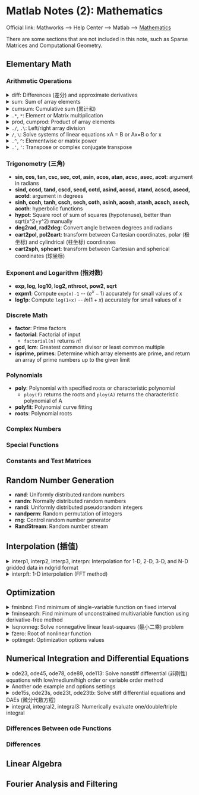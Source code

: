 # Matlab Notes (2): Mathematics

Official link: Mathworks --> Help Center --> Matlab --> [Mathematics](https://www.mathworks.com/help/releases/R2022a/matlab/mathematics.html)

There are some sections that are not included in this note, such as Sparse Matrices and Computational Geometry.

## Elementary Math 

### Arithmetic Operations

<!-- details begin -->
<details>
<summary><span class='Word'>diff</span>: Differences (差分) and approximate derivatives</summary>

If X is a vector of length m, then `Y = diff(X)` returns a vector of length m-1. The elements of Y are the differences between adjacent elements of X.

$$Y = [X(2)-X(1), X(3)-X(2), ..., X(m)-X(m-1)]$$

<div class="center"><img src="https://imagebank-0.oss-cn-beijing.aliyuncs.com/VS-PicGo/2024-07-21-18-17-32_MatlabNotes(2)-Mathematics.png"/></div>

```matlab
h = 0.001;       % step size
X = -pi:h:pi;    % domain
f = sin(X);      % range
Y = diff(f)/h;   % first derivative
Z = diff(Y)/h;   % second derivative
plot(X(:,1:length(Y)),Y,'r',X,f,'b', X(:,1:length(Z)),Z,'k')
yline(0,'--')
``` 
</details>

<!-- details begin -->
<details>
<summary><span class='Word'>sum</span>: Sum of array elements</summary>
<!-- <div class="center"><img src="https://imagebank-0.oss-cn-beijing.aliyuncs.com/VS-PicGo/2024-07-21-18-28-21_MatlabNotes(2)-Mathematics.jpg"/></div> -->
<div class="center"><img src="https://imagebank-0.oss-cn-beijing.aliyuncs.com/VS-PicGo/2024-07-21-18-30-34_MatlabNotes(2)-Mathematics.png"/></div>

```matlab
A = [1 3 2; 4 2 5; 6 1 4]
sum(A)
sum(A,1)
sum(A,2)
sum(A,"all")
``` 
</details>

<!-- details begin -->
<details>
<summary><span class='Word'>cumsum</span>: Cumulative sum (累计和)</summary>
Find the cumulative sum of the integers from 1 to 5. The element B(2) is the sum of A(1) and A(2), while B(5) is the sum of elements A(1) through A(5).

```matlab
A = 1:5;
B = cumsum(A)

% result:
B = 1×5
     1     3     6    10    15
``` 
</details>

<!-- details begin -->
<details>
<summary><span class='Word'><code>.*</code>, <code>*</code></span>: Element or Matrix multiplication</summary>

`C = A.*B` multiplies arrays A and B by multiplying corresponding elements. The sizes of A and B must be the same or be compatible.

Compatible example:

$$a=\begin{bmatrix}a_1&a_2&a_3\end{bmatrix},\quad b=\begin{bmatrix}b_1\\\\b_2\\\\b_3\\\\b_4\end{bmatrix},\quad a .*b=\begin{bmatrix}a_1b_1&a_2b_1&a_3b_1\\\\a_1b_2&a_2b_2&a_3b_2\\\\a_1b_3&a_2b_3&a_3b_3\\\\a_1b_4&a_2b_4&a_3b_4\end{bmatrix}.$$
</details>

<!-- details begin -->
<details>
<summary><span class='Word'>prod, cumprod</span>: Product of array elements</summary>

cumprod() is similar to cumsum(), but it multiplies the elements instead of adding them.

```matlab
A=[1:3:7;2:3:8;3:3:9]   
B = prod(A)
C = prod(A,2)

% result:
A =

     1     4     7
     2     5     8
     3     6     9


B =

     6   120   504


C =

    28
    80
   162
``` 
</details>

<!-- details begin -->
<details>
<summary><span class='Word'><code>./</code>, <code>.\</code></span>: Left/right array division</summary>

`x = A./B` divides each element of A by the corresponding element of B. The sizes of A and B must be the same or be compatible.

$$a=\begin{bmatrix}a_1 &a_2\end{bmatrix},\quad b=\begin{bmatrix}b_1\\\\b_2\\\\b_3\end{bmatrix},\quad a ./b=\begin{bmatrix}a_1 ./b_1&a_2 ./b_1\\\\a_1 ./b_2&a_2 ./b_2\\\\a_1 ./b_3&a_2 ./b_3\end{bmatrix}$$

</details>

<!-- details begin -->
<details>
<summary><span class='Word'><code>/</code>, <code>\</code></span>: Solve systems of linear equations xA = B or Ax=B o for x</summary>

MATLAB® displays a warning message if A is badly scaled or nearly singular, but performs the calculation regardless.

If A is a scalar, then B/A is equivalent to B./A.

</details>

<!-- details begin -->
<details>
<summary><span class='Word'><code>.^</code>, <code>^</code></span>: Elementwise or matrix power</summary>

`C = A.^B` raises each element of A to the corresponding powers in B. The sizes of A and B must be the same or be compatible.

$$a=\begin{bmatrix}a_1 a_2\end{bmatrix},\quad b=\begin{bmatrix}b_1\\\\b_2\\\\b_3\end{bmatrix},\quad a . \uparrow b=\begin{bmatrix}b_1&a_2&b_1\\\\a_1&a_2&b_2\\\\a_1&a_2&b_3\end{bmatrix}.$$
</details>

<!-- details begin -->
<details>
<summary><span class='Word'><code>.'</code>, <code>'</code></span>: Transpose or complex conjugate transpose</summary>

`A.'`is equal to $A^T$, `A'` is equal to $A^H$. 
</details>

### Trigonometry (三角)

- **sin, cos, tan, csc, sec, cot, asin, acos, atan, acsc, asec, acot**: argument in radians
- **sind, cosd, tand, cscd, secd, cotd, asind, acosd, atand, acscd, asecd, acotd**: argument in degrees
- **sinh, cosh, tanh, csch, sech, coth, asinh, acosh, atanh, acsch, asech, acoth**: hyperbolic functions
- **hypot**: Square root of sum of squares (hypotenuse), better than sqrt(x^2+y^2) manually
- **deg2rad, rad2deg**: Convert angle between degrees and radians
- **cart2pol, pol2cart**: transform between Cartesian coordinates, polar (极坐标) and cylindrical (柱坐标) coordinates
- **cart2sph, sphcart**: transform between Cartesian and spherical coordinates (球坐标)

### Exponent and Logarithm (指对数)

- **exp, log, log10, log2, nthroot, pow2, sqrt**
- **expm1**: Compute `exp(x)-1` -- $(e^x -1)$ accurately for small values of x
- **log1p**: Compute `log(1+x)` --  $ln(1+x)$ accurately for small values of x

### Discrete Math 

- **factor**: Prime factors
- **factorial**: Factorial of input 
  - `factorial(n)` returns $n!$
- **gcd, lcm**: Greatest common divisor or least common multiple
- **isprime, primes**: Determine which array elements are prime, and return an array of prime numbers up to the given limit

### Polynomials 

- **poly**: Polynomial with specified roots or characteristic polynomial 
  - `ploy(f)` returns the roots and `ploy(A)` returns the characteristic polynomial of A
- **polyfit**: 	Polynomial curve fitting
- **roots**: Polynomial roots

### Complex Numbers 

### Special Functions 

### Constants and Test Matrices

## Random Number Generation

- **rand**:	Uniformly distributed random numbers
- **randn**: Normally distributed random numbers
- **randi**: Uniformly distributed pseudorandom integers
- **randperm**:	Random permutation of integers
- **rng**: Control random number generator
- **RandStream**: Random number stream

## Interpolation (插值)

<!-- details begin -->
<details>
<summary><span class='Word'>interp1, interp2, interp3, interpn</span>: Interpolation for 1-D, 2-D, 3-D, and N-D gridded data in ndgrid format</summary>
<div class="center"><img src="https://imagebank-0.oss-cn-beijing.aliyuncs.com/VS-PicGo/2024-07-22-00-07-36_MatlabNotes(2)-Mathematics.jpg"/></div>

```matlab
figure

nexttile
x = 0:pi/4:2*pi; 
v = [0  1.41  2  1.41  0  -1.41  -2  -1.41 0];
xq = 0:0.1:2*pi;
vq2 = interp1(x,v,xq,'spline');
plot(x,v,'o',xq,vq2,':.');

nexttile
[X,Y] = meshgrid(-3:3);
V = peaks(X,Y);
surf(X,Y,V)
title('Original Sampling');

nexttile
[Xq,Yq] = meshgrid(-3:0.25:3);
Vq = interp2(X,Y,V,Xq,Yq,'cubic');
surf(Xq,Yq,Vq);
title('Cubic Interpolation Over Finer Grid');

nexttile
[Xq,Yq] = meshgrid(-3:0.25:3);
Vq = interp2(X,Y,V,Xq,Yq,'spline');
surf(Xq,Yq,Vq);
title('Spline Interpolation Over Finer Grid');
``` 
</details>

<!-- details begin -->
<details>
<summary><span class='Word'>interpft</span>: 1-D interpolation (FFT method)</summary>
<div class="center"><img src="https://imagebank-0.oss-cn-beijing.aliyuncs.com/VS-PicGo/2024-07-22-00-11-40_MatlabNotes(2)-Mathematics.png"/></div>

```matlab
figure
dx = 3*pi/30;
x = 0:dx:3*pi;
f = sin(x).^2 .* cos(x);

N = 200;
y = interpft(f,N);
dy = dx*length(x)/N;
x2 = 0:dy:3*pi;
y = y(1:length(x2));
plot(x,f,'o')
hold on
plot(x2,y,'.')
title('FFT Interpolation of Periodic Function')
``` 
</details>

## Optimization

<!-- details begin -->
<details>
<summary><span class='Word'>fminbnd</span>: Find minimum of single-variable function on fixed interval</summary>
<div class="center"><img src="https://imagebank-0.oss-cn-beijing.aliyuncs.com/VS-PicGo/2024-07-22-00-18-59_MatlabNotes(2)-Mathematics.png"/></div>

```matlab
figure
fun = @sin;
x1 = 0;
x2 = 2*pi;

% monitor the process
options = optimset('Display','iter');
x = fminbnd(@scalarobjective,1,3,options)

X = 0:0.1:2*pi;
plot(X,scalarobjective(X))

function f = scalarobjective(x)
    f = 0;
    for k = -10:10
        f = f + (k+1)^2*cos(k*x)*exp(-k^2/2);
    end
end

% output:
x = 2.0061
val = -0.6828

 Func-count     x          f(x)         Procedure
    1        1.76393    -0.589643        initial
    2        2.23607    -0.627273        golden
    3        2.52786     -0.47707        golden
    4        2.05121    -0.680212        parabolic
    5        2.03127     -0.68196        parabolic
    6        1.99608    -0.682641        parabolic
    7        2.00586    -0.682773        parabolic
    8        2.00618    -0.682773        parabolic
    9        2.00606    -0.682773        parabolic
   10         2.0061    -0.682773        parabolic
   11        2.00603    -0.682773        parabolic
 
优化已终止:
 当前的 x 满足使用 1.000000e-04 的 OPTIONS.TolX 的终止条件
``` 
</details>

<!-- details begin -->
<details>
<summary><span class='Word'>fminsearch</span>: Find minimum of unconstrained multivariable function using derivative-free method</summary>
<div class="center"><img src="https://imagebank-0.oss-cn-beijing.aliyuncs.com/VS-PicGo/2024-07-22-12-59-45_MatlabNotes(2)-Mathematics.jpg"/></div>

```matlab
figure
[X,Y] = meshgrid(-2.5:0.2:2.5, -1:0.2:5);
fun = @(x,y) 100*(y - x.^2).^2 + (1 - x).^2;

problem.objective = @(x)100*(x(2) - x(1)^2)^2 + (1 - x(1))^2;
problem.x0 = [-1.2, 1];
problem.solver = 'fminsearch';
problem.options = optimset('Display','iter')

[x,fval,exitflag,output] = fminsearch(problem)

nexttile
mesh(X,Y,fun(X, Y))
view([-70 30])
pbaspect([1 1 0.5])

nexttile
mesh(X,Y,fun(X, Y))
view([-140 20])
pbaspect([1 1 0.5])


% output: 
problem = 
    objective: @(x)100*(x(2)-x(1)^2)^2+(1-x(1))^2
           x0: [-1.2000 1]
       solver: 'fminsearch'
      options: [1×1 struct]

 
 Iteration   Func-count     min f(x)         Procedure
     0            1             24.2         
     1            3            20.05         initial simplex
     2            5           5.1618         expand
     3            7           4.4978         reflect
     4            9           4.4978         contract outside
     5           11          4.38136         contract inside
     6           13          4.24527         contract inside
     7           15          4.21762         reflect
     8           17          4.21129         contract inside
     9           19          4.13556         expand
    10           21          4.13556         contract inside
    11           23          4.01273         expand
    12           25          3.93738         expand
    13           27          3.60261         expand
    14           28          3.60261         reflect
    15           30          3.46622         reflect
    16           32          3.21605         expand
    17           34          3.16491         reflect
    18           36          2.70687         expand
    19           37          2.70687         reflect
    20           39          2.00218         expand
    21           41          2.00218         contract inside
    22           43          2.00218         contract inside
    23           45          1.81543         expand
    24           47          1.73481         contract outside
    25           49          1.31697         expand
    26           50          1.31697         reflect
    27           51          1.31697         reflect
    28           53           1.1595         reflect
    29           55          1.07674         contract inside
    30           57         0.883492         reflect
    31           59         0.883492         contract inside
    32           61         0.669165         expand
    33           63         0.669165         contract inside
    34           64         0.669165         reflect
    35           66         0.536729         reflect
    36           68         0.536729         contract inside
    37           70         0.423294         expand
    38           72         0.423294         contract outside
    39           74         0.398527         reflect
    40           76          0.31447         expand
    41           77          0.31447         reflect
    42           79         0.190317         expand
    43           81         0.190317         contract inside
    44           82         0.190317         reflect
    45           84          0.13696         reflect
    46           86          0.13696         contract outside
    47           88         0.113128         contract outside
    48           90          0.11053         contract inside
    49           92          0.10234         reflect
    50           94         0.101184         contract inside
    51           96        0.0794969         expand
    52           97        0.0794969         reflect
    53           98        0.0794969         reflect
    54          100        0.0569294         expand
    55          102        0.0569294         contract inside
    56          104        0.0344855         expand
    57          106        0.0179534         expand
    58          108        0.0169469         contract outside
    59          110       0.00401463         reflect
    60          112       0.00401463         contract inside
    61          113       0.00401463         reflect
    62          115      0.000369954         reflect
    63          117      0.000369954         contract inside
    64          118      0.000369954         reflect
    65          120      0.000369954         contract inside
    66          122      5.90111e-05         contract outside
    67          124      3.36682e-05         contract inside
    68          126      3.36682e-05         contract outside
    69          128      1.89159e-05         contract outside
    70          130      8.46083e-06         contract inside
    71          132      2.88255e-06         contract inside
    72          133      2.88255e-06         reflect
    73          135      7.48997e-07         contract inside
    74          137      7.48997e-07         contract inside
    75          139      6.20365e-07         contract inside
    76          141      2.16919e-07         contract outside
    77          143      1.00244e-07         contract inside
    78          145      5.23487e-08         contract inside
    79          147      5.03503e-08         contract inside
    80          149       2.0043e-08         contract inside
    81          151      1.12293e-09         contract inside
    82          153      1.12293e-09         contract outside
    83          155      1.12293e-09         contract inside
    84          157      1.10755e-09         contract outside
    85          159      8.17766e-10         contract inside
 
优化已终止:
 当前的 x 满足使用 1.000000e-04 的 OPTIONS.TolX 的终止条件，
F(X) 满足使用 1.000000e-04 的 OPTIONS.TolFun 的收敛条件
x = 1×2    
    1.0000    1.0000

fval = 8.1777e-10
exitflag = 1
output = 
    iterations: 85
     funcCount: 159
     algorithm: 'Nelder-Mead simplex direct search'
       message: '优化已终止:↵ 当前的 x 满足使用 1.000000e-04 的 OPTIONS.TolX 的终止条件，↵F(X) 满足使用 1.000000e-04 的 OPTIONS.TolFun 的收敛条件↵'
``` 
</details>
	
<!-- details begin -->
<details>
<summary><span class='Word'>lsqnonneg</span>: Solve nonnegative linear least-squares (最小二乘) problem</summary>
<div class="center"><img src="https://imagebank-0.oss-cn-beijing.aliyuncs.com/VS-PicGo/2024-07-22-18-39-42_MatlabNotes(2)-Mathematics.png"/></div>

```matlab
% get the least-squares line fitting y=ax+b for points (0,0), (1,2), (2,pi)
% matirx (vector) x = [a b] is the parameter to solve, and matrix C*x is
% the fitted value ^y, while vector d = [y1 y2 y3] is the real value y. 

figure

x1 = 0; y1 = 0;
x2 = 1; y2 = 2;
x3 = 2; y3 = pi;

C = [
x1 1
x2 1
x3 1
]
d = [
y1
y2
y3
]
% x = [a b]

problem.C = C;
problem.d = d;
problem.solver = 'lsqnonneg';
problem.options = optimset('Display','final');

[x,resnorm,residual,exitflag,output,lambda] = lsqnonneg(problem)

a = x(1);
b = x(2);

f = @(x)(a*x + b)
X = [x1 x2 x3]

plot(X, [y1 y2 y3], 'o', X, f(X), 'LineWidth',1.3)

% output:
C = 3×2    
     0     1
     1     1
     2     1

d = 3×1    
         0
    2.0000
    3.1416

已终止优化。
x = 2×1    
    1.5708
    0.1431

resnorm = 0.1228
residual = 3×1    
   -0.1431
    0.2861
   -0.1431

exitflag = 1
output = 
    iterations: 2
     algorithm: 'active-set'
       message: '已终止优化。'

lambda = 2×1    
1.0e-15 *

    0.2220
    0.4163

f = 
    @(x)(a*x+b)

X = 1×3    
     0     1     2
``` 
</details>

<!-- details begin -->
<details>
<summary><span class='Word'>fzero</span>: Root of nonlinear function</summary>
<div class="center"><img src="https://imagebank-0.oss-cn-beijing.aliyuncs.com/VS-PicGo/2024-07-22-22-25-12_MatlabNotes(2)-Mathematics.png"/></div>

```matlab

``` 
</details>

<!-- details begin -->
<details>
<summary><span class='Word'>optimget</span>: Optimization options values</summary>


```matlab
fun = @(x) sin(x).*log(x+6);
problem1.objective = fun; % function
problem1.x0 = [-4 4]; % initial point for x, real scalar or 2-element vector
problem1.solver = 'fzero';
problem1.options = optimset('Display','iter'); % show iterations (迭代次数)

[x, fval, exitflag, output] = fzero(problem1)
X = -4:0.2:4;
plot(X,fun(X))
yline(0);

% output:
 
 Func-count    x          f(x)             Procedure
    2              -4      0.524576        initial
    3              -4      0.524576        interpolation
    4        -3.41285      0.254695        interpolation
    5        -2.96072     -0.199969        interpolation
    6        -3.15957     0.0187703        interpolation
    7        -3.14251   0.000962753        interpolation
    8        -3.14159  -1.23641e-06        interpolation
    9        -3.14159   3.77999e-10        interpolation
   10        -3.14159   3.37791e-16        interpolation
   11        -3.14159   3.37791e-16        interpolation
 
在区间 [-4, 4] 中发现零
x = -3.1416
fval = 3.3779e-16
exitflag = 1
output = 
    intervaliterations: 0
            iterations: 9
             funcCount: 11
             algorithm: 'bisection, interpolation'
               message: '在区间 [-4, 4] 中发现零'
``` 


</details>


## Numerical Integration and Differential Equations

<!-- details begin -->
<details>
<summary><span class='Word'>ode23, ode45, ode78, ode89, ode113</span>: Solve nonstiff differential (非刚性) equations with low/medium/high order or variable order method</summary>

See [Summary of ODE Options](https://www.mathworks.com/help/releases/R2022a/matlab/math/summary-of-ode-options.html) and [odeset](https://www.mathworks.com/help/releases/R2022a/matlab/ref/odeset.html) for a list of the options compatible with each solver.

van der Pol equation as an example:

$$y'' - \mu(1 - y^2)y' + y = 0$$

where $\mu > 0$ is a scalar constant. We need to rewrite the equation as a system of two first-order (一阶) equations. For instance, we can make the substitution $y' = y_2$ and $y = y_1$. Then, we have:

$$\begin{bmatrix}
y'\\
y''
\end{bmatrix} = \begin{bmatrix}
y_2 \\
\mu(1-y_1^2)y_2 - y_1
\end{bmatrix}$$

While $y_1$ and $y_2$ are the entries `y(1)` and `y(2)` of a two-element vector `dydt = [y(2); (1-y(1)^2)*y(2)-y(1)];`. $y_1 = y_1(t)$ is what we want to find, and the output solution is a two-element vector 
<div class="center"><img src="https://imagebank-0.oss-cn-beijing.aliyuncs.com/VS-PicGo/2024-07-22-23-52-18_MatlabNotes(2)-Mathematics.png"/></div>


```matlab
mu = 1 
tspan = [0 20]
y0 = [2; 0]
[t,y] = ode23(@vdp1,tspan,y0);

myplot_2([t,t],y)
title('Solution of van der Pol Equation (\mu = 1) with ODE23');
xlabel('Time t');
ylabel('Solution y');
legend('y_1',"y_2 = y_1'", Location="best",box = 'on')

function myplot_2(XMatrix, YMatrix)
% 函数myplot_2(X,Y)，用于在一张图中作出两条二维数据线。
% 输入参数：
    % "XMatrix"：应为两列，第一列为第一组数据的横坐标，第二列为第二组数据的横坐标，
    % "YMatrix"：应为两列，第一列为第一组数据的纵坐标，第二列为第二组数据的纵坐标
% 输出：函数图像

% 创建 figure
figure1 = figure('NumberTitle','off','Name','Figure','Color',[1 1 1]);

% 创建 axes
axes1 = axes('Parent',figure1);
hold(axes1,'on');

% 使用 plot 的矩阵输入创建多个 line 对象
plot1 = plot(XMatrix,YMatrix,'MarkerSize',2,'Marker','o','LineWidth',1.1);
set(plot1(1),'DisplayName','第一列数据','MarkerFaceColor',[0 0 0],'Color',[0.1 0.1 0.1]);
set(plot1(2),'DisplayName','第二列','MarkerFaceColor',[0 0 0.8],'Color',[0 0 1]);

% 创建 ylabel
ylabel('纵坐标（单位）','FontName','TimesNewRoman');

% 创建 xlabel
xlabel('横坐标（单位）','FontName','TimesNewRoman');

hold(axes1,'off');
% 设置其余坐标区属性
set(axes1,'FontName','TimesNewRoman','FontSize',13,'LineWidth',1.1,'XLimitMethod','padded',...
    'YLimitMethod','padded');
% 创建 legend
legend1 = legend(axes1,'show','box','on');
set(legend1,'Location','northwest','FontSize',11,'FontName','TimesNewRoman');
end
``` 
</details>

<!-- details begin -->
<details>
<summary>Another ode example and options settings</summary>
<div class='center'>

| Option Group | Option | comment | value |
|:-:|:-:|:-:|:-:|
 | Step Size | InitialStep |  initial step size | `x` $\in \mathbb{R}_+$, default $\frac{\Delta t}{10}$ |
 | Step Size | MaxStep |  maximum step size | `x` $ \in \mathbb{R}_+$, default $\frac{\Delta t}{10}$ |
 | Error Control | RelTol | relative error tolerance | `x` $ \in \mathbb{R}_+$, default $10^{-3}$ |
 | Error Control | AbsTol | absolute error tolerance | `x` $ \in \mathbb{R}_+$, default $10^{-6}$ |
 | Error Control | NormControl | Control error relative to norm | `'on'`, `'off'`(default) |
 | Solver Output | OutputFcn |  output function | `@odeplot`: Plot all components of the solution vs. time<br>`@odephas2`: <br>`@odephas3`:<br>`@odeprint`: Print solution and time step |
 | Solver Output | Refine | solution refinement factor | `n` $\in \mathbb{N}_+$ |
 | Solver Output | Stats | solver statistics | `'on'`, `'off'` |

</div>

<div class="center"><img src="https://imagebank-0.oss-cn-beijing.aliyuncs.com/VS-PicGo/2024-07-22-22-56-25_MatlabNotes(2)-Mathematics.png"/></div>


```matlab
% solve ode: y′ = − λ*y*t

lambda = pi;

fun = @(t,y) -lambda*y*t
tspan = [0 2];  % solution interval
y0 = 1;
opts = odeset('Stats','on','InitialStep',0.01,'MaxStep',0.1); % options

subplot(2,2,1)
tic,
re23 = ode23(fun, tspan, y0, opts);
toc,
plot(re23.x,re23.y,':.')
title('ode23')

subplot(2,2,2)
tic
re45 = ode45(fun, tspan, y0, opts);
toc
plot(re45.x,re45.y,':.')
title('ode45')

% solve ode: y′ = −λ*t*y

subplot(2,2,3)
tic
re78 = ode78(fun, tspan, y0, opts);
toc
plot(re78.x,re78.y,':.')
title('ode78')

subplot(2,2,4)
tic
re113 = ode113(fun, tspan, y0, opts);
toc
plot(re113.x,re113.y,':.')
title('ode113')

% output: 

fun = 
    @(t,y)-lambda*y*t

23 个成功步骤
0 次失败尝试
70 次函数计算
历时 0.002053 秒。
22 个成功步骤
0 次失败尝试
133 次函数计算
历时 0.001731 秒。
22 个成功步骤
0 次失败尝试
374 次函数计算
历时 0.007955 秒。
23 个成功步骤
0 次失败尝试
47 次函数计算
历时 0.014177 秒。
``` 
</details>

<!-- details begin -->
<details>
<summary><span class='Word'>ode15s, ode23s, ode23t, ode23tb</span>: Solve stiff differential equations and DAEs (微分代数方程) </summary>
<div class="center"><img src="https://imagebank-0.oss-cn-beijing.aliyuncs.com/VS-PicGo/2024-07-23-00-25-09_MatlabNotes(2)-Mathematics.png"/></div>

```matlab
figure

nexttile
tspan = [0 3000]
y0 = [2; 0]
tic
[t,y] = ode15s(@vdp1000,tspan,y0);  % costs 0.0184 seconds
toc
plot(t,y(:,1),':.')

nexttile
tic
[t,y] = ode45(@vdp1000,tspan,y0);   % costs 7.61 seconds
toc
plot(t,y(:,1),':.')
``` 
</details>

<!-- details begin -->
<details>
<summary><span class='Word'>integral, integral2, integral3</span>: Numerically evaluate one/double/triple integral</summary>


```matlab

``` 
</details>

### Differences Between ode Functions
### Differences 
## Linear Algebra
## Fourier Analysis and Filtering

